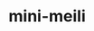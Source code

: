# mini-meili

<!--
[![npm](https://img.shields.io/npm/v/mini-meili)](https://www.npmjs.com/package/mini-meili)
![npm bundle size](https://img.shields.io/bundlephobia/minzip/mini-meili)
![node-current](https://img.shields.io/node/v/mini-meili)
-->